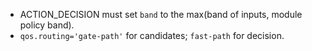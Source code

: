 - ACTION_DECISION must set `band` to the max(band of inputs, module policy band).
- `qos.routing='gate-path'` for candidates; `fast-path` for decision.
